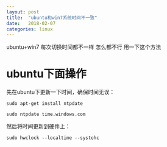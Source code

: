 ```yaml
---
layout: post
title:  "ubuntu和win7系统时间不一致"
date:   2018-02-07 
categories: linux
---
```


ubuntu+win7 每次切换时间都不一样 怎么都不行 用一下这个方法


# ubuntu下面操作


先在ubuntu下更新一下时间，确保时间无误：

	sudo apt-get install ntpdate

	sudo ntpdate time.windows.com


然后将时间更新到硬件上：

	sudo hwclock --localtime --systohc




 
